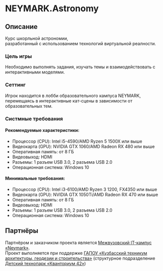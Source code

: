 # NEYMARK.Astronomy
## Описание
Курс шкорльной астрономии,<br>
разработанный с использованием технологий виртуальной реалности.<br>

### Цель игры
Необходимо выполнять задания, изучать темы и взаимодействовать с интерактивными моделями.

### Сеттинг
Игрок находится в лобби образовательного кампуса NEYMARK,<br>
перемещаясь в интерактивные кат-сцены в зависимости от образовательных тем.

### Систмные требования
#### Рекомендуемые характеристики:
* Процессор (CPU): Intel i5-4590/AMD Ryzen 5 1500X или выше
* Видеокарта (GPU): NVIDIA GTX 1060/AMD Radeon RX 480 или выше
* Оперативная память: от 8 ГБ
* Видеовыход: HDMI
* Разъемы: 1 разъем USB 3.0, 2 разъема USB 2.0
* Операционная система: Windows 10

#### Минимальные требования:
* Процессор (CPU): Intel i3-6100/AMD Ryzen 3 1200, FX4350 или выше
* Видеокарта (GPU): NVIDIA GTX 1050Ti/AMD Radeon RX 470 или выше
* Оперативная память: от 8 ГБ
* Видеовыход: HDMI
* Разъемы: 1 разъем USB 3.0, 2 разъема USB 2.0
* Операционная система: Windows 10

## Партнёры
Партнёром и заказчиком проекта является [Межвузовский IT-кампус «Neymark»](https://neimark-it.ru/).<br>
Проект выполняется при поддержке [ГАПОУ «Кузбасский техникум архитектуры, геодезии и строительства»](https://www.kuztagis.ru/) (структурное подразделение [Детский технопарк «Кванториум 42»](https://kvantorium42.ru/))
